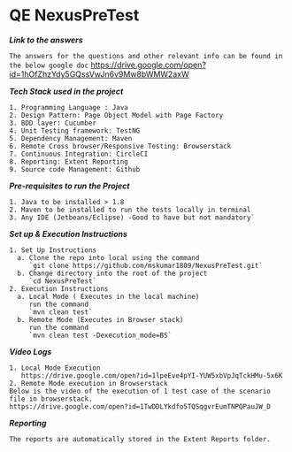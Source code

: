 # QE NexusPreTest

***Link to the answers*** 

`The answers for the questions and other relevant info can be found in the below google doc`
https://drive.google.com/open?id=1hOfZhzYdy5GQssVwJn6v9Mw8bWMW2axW


***Tech Stack used in the project***
```
1. Programming Language : Java
2. Design Pattern: Page Object Model with Page Factory
3. BDD layer: Cucumber
4. Unit Testing framework: TestNG
5. Dependency Management: Maven
6. Remote Cross browser/Responsive Testing: Browserstack
7. Continuous Integration: CircleCI
8. Reporting: Extent Reporting
9. Source code Management: Github
```
***Pre-requisites to run the Project***
```
1. Java to be installed > 1.8
2. Maven to be installed to run the tests locally in terminal
3. Any IDE (Jetbeans/Eclipse) -Good to have but not mandatory`
```

***Set up & Execution Instructions***
```
1. Set Up Instructions
  a. Clone the repo into local using the command
     `git clone https://github.com/mskumar1809/NexusPreTest.git`
  b. Change directory into the root of the project
     `cd NexusPreTest`  
2. Execution Instructions
  a. Local Mode ( Executes in the local machine)
     run the command 
     `mvn clean test`    
  b. Remote Mode (Executes in Browser stack)
     run the command 
     `mvn clean test -Dexecution_mode=BS`
```

***Video Logs***
```
1. Local Mode Execution
   https://drive.google.com/open?id=1lpeEve4pYI-YUW5xbVpJqTckHMu-5x6K
2. Remote Mode execution in Browserstack 
Below is the video of the execution of 1 test case of the scenario file in browserstack. 
https://drive.google.com/open?id=1TwDDLYkdfo5TQSqgvrEumTNPQPauJW_D
```
***Reporting***
```
The reports are automatically stored in the Extent Reports folder.
```  
